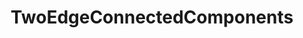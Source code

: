 ---
title: TwoEdgeConnectedComponents
documentation_of: ../../src/graph/two_edge_connected_components.hpp
---